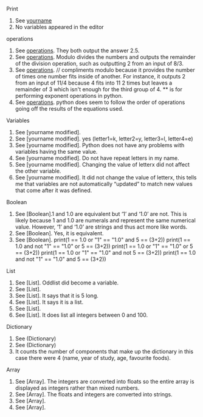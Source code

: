 Print
1) See [yourname](https://github.com/Nomesy/Comp-psy/blob/main/Assignment%202/yourname.py)
2) No variables appeared in the editor

operations
1) See [operations](https://github.com/Nomesy/Comp-psy/blob/main/Assignment%202/Operations.py). They both output the answer 2.5.
2) See [operations](https://github.com/Nomesy/Comp-psy/blob/main/Assignment%202/Operations.py). Modulo divides the numbers and outputs the remainder of the division operation, such as outputting 2 from an input of 8/3.
3) See [operations](https://github.com/Nomesy/Comp-psy/blob/main/Assignment%202/Operations.py). // compliments modulo because it provides the number of times one number fits inside of another. For instance, it outputs 2 from an input of 11/4  because 4 fits into 11 2 times but leaves a remainder of 3 which isn't enough for the third group of 4. ** is for performing exponent operations in python.
5) See [operations](https://github.com/Nomesy/Comp-psy/blob/main/Assignment%202/Operations.py). python does seem to follow the order of operations going off the results of the equations used.


Variables
1) See [yourname modified].
2) See [yourname modified]. yes (letter1=k, letter2=y, letter3=l,  letter4=e)
3) See [yourname modified]. Python does not have any problems with variables having the same value.
4) See [yourname modified]. Do not have repeat letters in my name.
5) See [yourname modified]. Changing the value of letterx did not affect the other variable.
6) See [yourname modified]. It did not change the value of letterx, this tells me that variables are not automatically “updated” to match new values that come after it was defined.


Boolean
1) See [Boolean].1 and 1.0 are equivalent but ‘1’ and ‘1.0’ are not. This is likely because 1 and 1.0 are numerals and represent the same numerical value. However,  ‘1’ and ‘1.0’ are strings and thus act more like words.
2) See [Boolean]. Yes, it is equivalent.
3) See [Boolean].
            print(1 == 1.0 or "1" == "1.0" and 5 == (3+2))
            print(1 == 1.0 and not "1" == "1.0" or 5 == (3+2))
            print(1 == 1.0 or "1" == "1.0" or 5 == (3+2))
            print(1 == 1.0 or "1" == "1.0" and not 5 == (3+2))
            print(1 == 1.0 and not "1" == "1.0" and 5 == (3+2))       

List
1) See [List]. Oddlist did become a variable.
2) See [List].
3) See [List]. It says that it is 5 long.
4) See [List]. It says it is a list.
5) See [List].
6) See [List]. It does list all integers between 0 and 100.


Dictionary
1) See (Dictionary)
2) See (Dictionary)
3) It counts the number of components that make up the dictionary in this case there were 4 (name, year of study, age, favourite foods).

Array
1) See [Array]. The integers are converted into floats so the entire array is displayed as integers rather than mixed numbers.
2) See [Array]. The floats and integers are converted into strings.
3) See [Array].
4) See [Array].


